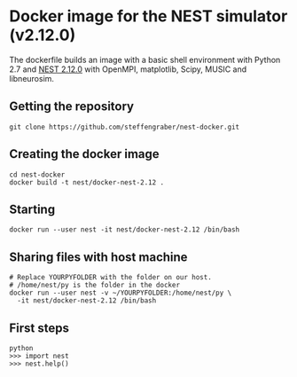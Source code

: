 # Docker image for the NEST simulator (v2.12.0)

The dockerfile builds an image with a basic shell environment with 
Python 2.7 and [NEST 2.12.0](https://github.com/nest/nest-simulator) with 
OpenMPI, matplotlib, Scipy, MUSIC and libneurosim.

## Getting the repository

    git clone https://github.com/steffengraber/nest-docker.git

## Creating the docker image

    cd nest-docker
    docker build -t nest/docker-nest-2.12 .

## Starting

    docker run --user nest -it nest/docker-nest-2.12 /bin/bash
    
## Sharing files with host machine

    # Replace YOURPYFOLDER with the folder on our host.
    # /home/nest/py is the folder in the docker
    docker run --user nest -v ~/YOURPYFOLDER:/home/nest/py \
      -it nest/docker-nest-2.12 /bin/bash

    
## First steps

    python
    >>> import nest
    >>> nest.help()


